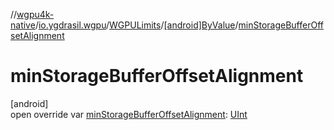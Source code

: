 //[wgpu4k-native](../../../../index.md)/[io.ygdrasil.wgpu](../../index.md)/[WGPULimits](../index.md)/[[android]ByValue](index.md)/[minStorageBufferOffsetAlignment](min-storage-buffer-offset-alignment.md)

# minStorageBufferOffsetAlignment

[android]\
open override var [minStorageBufferOffsetAlignment](min-storage-buffer-offset-alignment.md): [UInt](https://kotlinlang.org/api/core/kotlin-stdlib/kotlin/-u-int/index.html)
